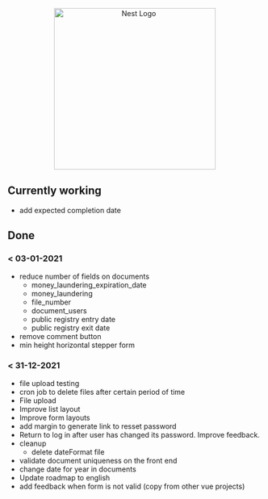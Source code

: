 <p align="center">
  <a href="http://nestjs.com/" target="blank"><img src="https://nestjs.com/img/logo_text.svg" width="320" alt="Nest Logo" /></a>
</p>


## Currently working

* add expected completion date




## Done

### < 03-01-2021

* reduce number of fields on documents
  * money_laundering_expiration_date
  * money_laundering
  * file_number
  * document_users
  * public registry entry date
  * public registry exit date
* remove comment button
* min height horizontal stepper form

### < 31-12-2021

* file upload testing
* cron job to delete files after certain period of time
* File upload
* Improve list layout
* Improve form layouts
* add margin to generate link to resset password
* Return to log in after user has changed its password. Improve feedback.
* cleanup
  * delete dateFormat file
* validate document uniqueness on the front end
* change date for year in documents
* Update roadmap to english
* add feedback when form is not valid (copy from other vue projects)